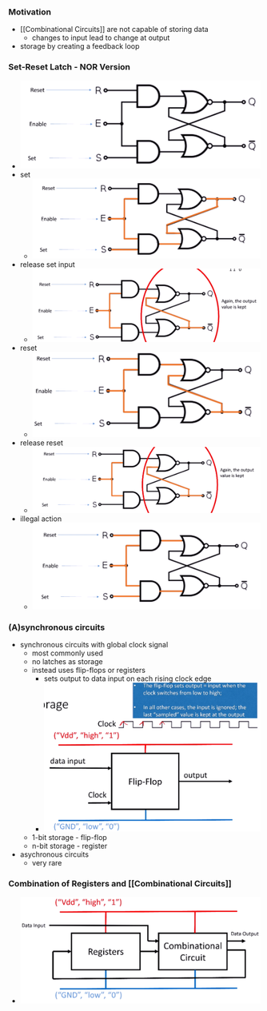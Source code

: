 ### Motivation
+ [[Combinational Circuits]] are not capable of storing data
	+ changes to input lead to change at output
+ storage by creating a feedback loop

### Set-Reset Latch - NOR Version
+ ![](Pasted%20image%2020221014143700.png)
+ set
	+ ![](Pasted%20image%2020221031160611.png)
+ release set input
	+ ![](Pasted%20image%2020221031160640.png)
+ reset
	+ ![](Pasted%20image%2020221031160739.png)
+ release reset
	+ ![](Pasted%20image%2020221031160748.png)
+ illegal action
	+ ![](Pasted%20image%2020221031160822.png)

### (A)synchronous circuits
+ synchronous circuits with global clock signal
	+ most commonly used
	+ no latches as storage
	+ instead uses flip-flops or registers
		+ sets output to data input on each rising clock edge
		+ ![](Pasted%20image%2020221031161218.png)
	+ 1-bit storage - flip-flop
	+ n-bit storage - register
+ asychronous circuits
	+ very rare

### Combination of Registers and [[Combinational Circuits]]
+ ![](Pasted%20image%2020221031161649.png)